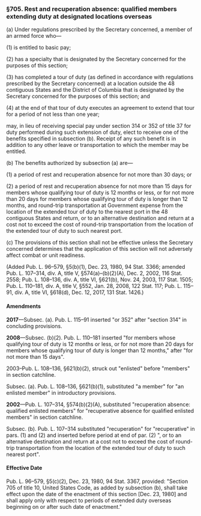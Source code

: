 ### §705. Rest and recuperation absence: qualified members extending duty at designated locations overseas ###

(a) Under regulations prescribed by the Secretary concerned, a member of an armed force who—

(1) is entitled to basic pay;

(2) has a specialty that is designated by the Secretary concerned for the purposes of this section;

(3) has completed a tour of duty (as defined in accordance with regulations prescribed by the Secretary concerned) at a location outside the 48 contiguous States and the District of Columbia that is designated by the Secretary concerned for the purposes of this section; and

(4) at the end of that tour of duty executes an agreement to extend that tour for a period of not less than one year;

may, in lieu of receiving special pay under section 314 or 352 of title 37 for duty performed during such extension of duty, elect to receive one of the benefits specified in subsection (b). Receipt of any such benefit is in addition to any other leave or transportation to which the member may be entitled.

(b) The benefits authorized by subsection (a) are—

(1) a period of rest and recuperation absence for not more than 30 days; or

(2) a period of rest and recuperation absence for not more than 15 days for members whose qualifying tour of duty is 12 months or less, or for not more than 20 days for members whose qualifying tour of duty is longer than 12 months, and round-trip transportation at Government expense from the location of the extended tour of duty to the nearest port in the 48 contiguous States and return, or to an alternative destination and return at a cost not to exceed the cost of round-trip transportation from the location of the extended tour of duty to such nearest port.

(c) The provisions of this section shall not be effective unless the Secretary concerned determines that the application of this section will not adversely affect combat or unit readiness.

(Added Pub. L. 96–579, §5(b)(1), Dec. 23, 1980, 94 Stat. 3366; amended Pub. L. 107–314, div. A, title V, §574(a)–(b)(2)(A), Dec. 2, 2002, 116 Stat. 2558; Pub. L. 108–136, div. A, title VI, §621(b), Nov. 24, 2003, 117 Stat. 1505; Pub. L. 110–181, div. A, title V, §552, Jan. 28, 2008, 122 Stat. 117; Pub. L. 115–91, div. A, title VI, §618(d), Dec. 12, 2017, 131 Stat. 1426.)

#### Amendments ####

**2017**—Subsec. (a). Pub. L. 115–91 inserted "or 352" after "section 314" in concluding provisions.

**2008**—Subsec. (b)(2). Pub. L. 110–181 inserted "for members whose qualifying tour of duty is 12 months or less, or for not more than 20 days for members whose qualifying tour of duty is longer than 12 months," after "for not more than 15 days".

2003–Pub. L. 108–136, §621(b)(2), struck out "enlisted" before "members" in section catchline.

Subsec. (a). Pub. L. 108–136, §621(b)(1), substituted "a member" for "an enlisted member" in introductory provisions.

**2002**—Pub. L. 107–314, §574(b)(2)(A), substituted "recuperation absence: qualified enlisted members" for "recuperative absence for qualified enlisted members" in section catchline.

Subsec. (b). Pub. L. 107–314 substituted "recuperation" for "recuperative" in pars. (1) and (2) and inserted before period at end of par. (2) ", or to an alternative destination and return at a cost not to exceed the cost of round-trip transportation from the location of the extended tour of duty to such nearest port".

#### Effective Date ####

Pub. L. 96–579, §5(c)(2), Dec. 23, 1980, 94 Stat. 3367, provided: "Section 705 of title 10, United States Code, as added by subsection (b), shall take effect upon the date of the enactment of this section [Dec. 23, 1980] and shall apply only with respect to periods of extended duty overseas beginning on or after such date of enactment."